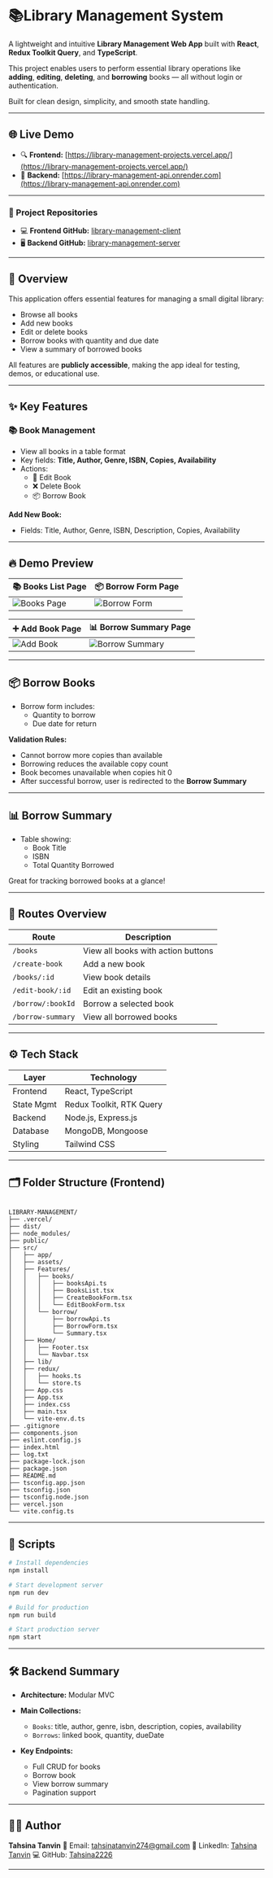 


# 📚Library Management System

A lightweight and intuitive **Library Management Web App** built with **React**, **Redux Toolkit Query**, and **TypeScript**.

This project enables users to perform essential library operations like **adding**, **editing**, **deleting**, and **borrowing** books — all without login or authentication.

Built for clean design, simplicity, and smooth state handling.

---

## 🌐 Live Demo

- 🔍 **Frontend:** [https://library-management-projects.vercel.app/](https://library-management-projects.vercel.app/)
- 🚀 **Backend:** [https://library-management-api.onrender.com](https://library-management-api.onrender.com)
---
### 🔗 Project Repositories

- 💻 **Frontend GitHub:** [library-management-client](https://github.com/Tahsina2226/library-management-client)  
- 🖥️ **Backend GitHub:** [library-management-server](https://github.com/Tahsina2226/library-management-server)



---

## 📖 Overview

This application offers essential features for managing a small digital library:

- Browse all books
- Add new books
- Edit or delete books
- Borrow books with quantity and due date
- View a summary of borrowed books

All features are **publicly accessible**, making the app ideal for testing, demos, or educational use.

---

## ✨ Key Features

### 📚 Book Management

- View all books in a table format
- Key fields: **Title, Author, Genre, ISBN, Copies, Availability**
- Actions:
  - 📝 Edit Book
  - ❌ Delete Book
  - 📦 Borrow Book

**Add New Book:**
- Fields: Title, Author, Genre, ISBN, Description, Copies, Availability

---

## 🔥 Demo Preview

| 📚 Books List Page                     | 📦 Borrow Form Page                     |
|---------------------------------------|-----------------------------------------|
| ![Books Page](https://github.com/user-attachments/assets/1a66aa93-137b-459a-a1f6-96bcc7b7930b)  | ![Borrow Form](https://github.com/user-attachments/assets/2c704cc3-6be2-4602-864d-ae5eb2f6030f)  |

| ➕ Add Book Page                       | 📊 Borrow Summary Page                  |
|---------------------------------------|-----------------------------------------|
| ![Add Book](https://github.com/user-attachments/assets/247118c7-0cc5-42fe-a4a9-7caaf3d0a9c1)      | ![Borrow Summary](https://github.com/user-attachments/assets/4e2bfd5c-0e77-4306-ba61-221bbe2e778d) |




---

## 📦 Borrow Books

- Borrow form includes:
  - Quantity to borrow
  - Due date for return

**Validation Rules:**
- Cannot borrow more copies than available
- Borrowing reduces the available copy count
- Book becomes unavailable when copies hit 0
- After successful borrow, user is redirected to the **Borrow Summary**

---

## 📊 Borrow Summary

- Table showing:
  - Book Title
  - ISBN
  - Total Quantity Borrowed

Great for tracking borrowed books at a glance!

---

## 🧭 Routes Overview

| Route              | Description                          |
|--------------------|--------------------------------------|
| `/books`           | View all books with action buttons   |
| `/create-book`     | Add a new book                       |
| `/books/:id`       | View book details                    |
| `/edit-book/:id`   | Edit an existing book                |
| `/borrow/:bookId`  | Borrow a selected book               |
| `/borrow-summary`  | View all borrowed books              |

---

## ⚙️ Tech Stack

| Layer       | Technology                   |
|-------------|------------------------------|
| Frontend    | React, TypeScript            |
| State Mgmt  | Redux Toolkit, RTK Query     |
| Backend     | Node.js, Express.js          |
| Database    | MongoDB, Mongoose            |
| Styling     | Tailwind CSS                 |

---

## 🗂️ Folder Structure (Frontend)

```

LIBRARY-MANAGEMENT/
├── .vercel/
├── dist/
├── node_modules/
├── public/
├── src/
│   ├── app/
│   ├── assets/
│   ├── Features/
│   │   ├── books/
│   │   │   ├── booksApi.ts
│   │   │   ├── BooksList.tsx
│   │   │   ├── CreateBookForm.tsx
│   │   │   └── EditBookForm.tsx
│   │   └── borrow/
│   │       ├── borrowApi.ts
│   │       ├── BorrowForm.tsx
│   │       └── Summary.tsx
│   ├── Home/
│   │   ├── Footer.tsx
│   │   └── Navbar.tsx
│   ├── lib/
│   ├── redux/
│   │   ├── hooks.ts
│   │   └── store.ts
│   ├── App.css
│   ├── App.tsx
│   ├── index.css
│   ├── main.tsx
│   └── vite-env.d.ts
├── .gitignore
├── components.json
├── eslint.config.js
├── index.html
├── log.txt
├── package-lock.json
├── package.json
├── README.md
├── tsconfig.app.json
├── tsconfig.json
├── tsconfig.node.json
├── vercel.json
└── vite.config.ts

````

---

## 🔧 Scripts

```bash
# Install dependencies
npm install

# Start development server
npm run dev

# Build for production
npm run build

# Start production server
npm start
````

---

## 🛠️ Backend Summary

* **Architecture:** Modular MVC

* **Main Collections:**

  * `Books`: title, author, genre, isbn, description, copies, availability
  * `Borrows`: linked book, quantity, dueDate

* **Key Endpoints:**

  * Full CRUD for books
  * Borrow book
  * View borrow summary
  * Pagination support

---

## 🙋‍♀️ Author

**Tahsina Tanvin**
📧 Email: [tahsinatanvin274@gmail.com](mailto:tahsinatanvin274@gmail.com)
💼 LinkedIn: [Tahsina Tanvin](https://www.linkedin.com/in/tahsina-tanvin-8a49162b3/)
💻 GitHub: [Tahsina2226](https://github.com/Tahsina2226)

---


